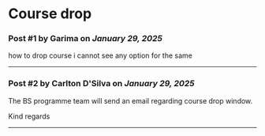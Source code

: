 # Course drop

### Post #1 by **Garima** on *January 29, 2025*
how to drop course i cannot see any option for the same

---

### Post #2 by **Carlton D'Silva** on *January 29, 2025*
The BS programme team will send an email regarding course drop window.

Kind regards

---
